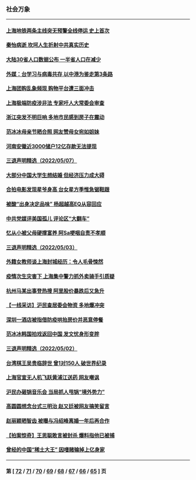 ### 社会万象
---
#### [上海地铁两条主线突无预警全线停运 史上首次](../../pages/ncid282/n13732303.md) 
#### [秦怡病逝 坎坷人生折射中共真实历史](../../pages/ncid282/n13731405.md) 
#### [大陆30省人口数据公布 一半省人口在减少](../../pages/ncid282/n13732036.md) 
#### [外媒：台学习与病毒共存 以中港为鉴走第3条路](../../pages/ncid282/n13731833.md) 
#### [上海团购乱象频现 购物平台遭三面冲击](../../pages/ncid282/n13731440.md) 
#### [上海极端防疫涉非法 专家吁人大常委会审查](../../pages/ncid282/n13731489.md) 
#### [浙江突发不明巨响 多地市民感到房子在震动](../../pages/ncid282/n13731101.md) 
#### [范冰冰母亲节晒合照 网友赞母女宛如姐妹](../../pages/ncid282/n13730642.md) 
#### [河南安徽近3000储户12亿存款无法提现](../../pages/ncid282/n13730206.md) 
#### [三退声明精选（2022/05/07）](../../pages/ncid282/n13729845.md) 
#### [大部分中国大学生想结婚 但经济压力成大碍](../../pages/ncid282/n13729693.md) 
#### [合拍电影发现星爷身高 台女星方季惟急锯鞋跟](../../pages/ncid282/n13728997.md) 
#### [被酸“出身决定品味” 杨超越高EQ从容回应](../../pages/ncid282/n13727357.md) 
#### [中共党媒评美国孤儿 评论区“大翻车”](../../pages/ncid282/n13726953.md) 
#### [忆从小被父母硬撑富养 阿Sa哽咽自责不孝顺](../../pages/ncid282/n13726528.md) 
#### [三退声明精选（2022/05/03）](../../pages/ncid282/n13726619.md) 
#### [外籍女教师谈上海封城经历：令人毛骨悚然](../../pages/ncid282/n13726338.md) 
#### [疫情次生灾害下 上海集中警力抓外卖骑手引质疑](../../pages/ncid282/n13726176.md) 
#### [杭州马某出事登热搜 阿里股价暴跌后又急升](../../pages/ncid282/n13726134.md) 
#### [【一线采访】沪民查居委会物资 多地爆冲突](../../pages/ncid282/n13726070.md) 
#### [深圳一酒店被指借防疫哄抬房价并恶意停餐](../../pages/ncid282/n13726003.md) 
#### [范冰冰韩国拍戏返回中国 发文忧身形变胖](../../pages/ncid282/n13725752.md) 
#### [三退声明精选（2022/05/02）](../../pages/ncid282/n13725703.md) 
#### [台湾棋王吴贵临辞世 曾1对150人 破世界纪录](../../pages/ncid282/n13725443.md) 
#### [上海官宣无人机飞跃黄浦江送药 网友嘲讽](../../pages/ncid282/n13725468.md) 
#### [沪民办砸锅音乐会 当局抓人甩锅“境外势力”](../../pages/ncid282/n13723970.md) 
#### [高圆圆想念台式三明治 赵又廷被网友搞笑留言](../../pages/ncid282/n13723648.md) 
#### [赵丽颖晒智齿 被曝与冯绍峰离婚一年后再合作](../../pages/ncid282/n13723633.md) 
#### [【拍案惊奇】王思聪敢言被封杀 爆料指他已被捕](../../pages/ncid282/n13723559.md) 
#### [曾经的中国“稀土大王” 因嗜赌输掉上亿身家](../../pages/ncid282/n13723521.md) 

---
#### 第 [ [72](./72.md) / [71](./71.md) / [70](./70.md) / [69](./69.md) / [68](./68.md) / [67](./67.md) / [66](./66.md) / [65](./65.md) ] 页
